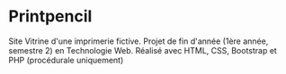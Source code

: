 # Printpencil
Site Vitrine d'une imprimerie fictive. Projet de fin d'année (1ère année, semestre 2) en Technologie Web. Réalisé avec HTML, CSS, Bootstrap et PHP (procédurale uniquement)
